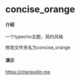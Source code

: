 # concise_orange

#### 介绍
一个typecho主题，简约风格

修改文件夹名为concise_orange

#### 演示

https://chenjunlin.me


